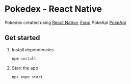 # Pokedex - React Native

Pokedex created using [React Native](https://reactnative.dev/), [Expo](https://expo.dev/) PokeApi [PokeApi](https://pokeapi.co/)

## Get started

1. Install dependencies

    ```bash
    npm install
    ```

2. Start the app

    ```bash
    npx expo start
    ```
